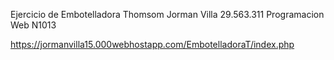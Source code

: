 Ejercicio de Embotelladora Thomsom
Jorman Villa 29.563.311
Programacion Web N1013

https://jormanvilla15.000webhostapp.com/EmbotelladoraT/index.php
